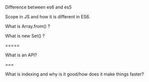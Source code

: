 

Difference between es6 and es5

Scope in JS and how it is different in ES6.

What is Array.from() ?

What is new Set() ?




=====


What is an API?


===

What is indexing and why is it good/how does it make things faster?



